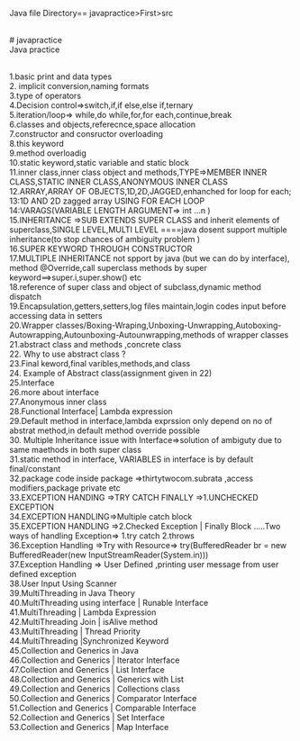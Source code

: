 
Java file Directory==   javapractice>First>src 


<br># javapractice
<br>Java practice

<br>1.basic print and data types
<br>2. implicit conversion,naming formats
<br>3.type of operators
<br>4.Decision control=>switch,if,if else,else if,ternary
<br>5.iteration/loop=> while,do while,for,for each,continue,break
<br>6.classes and objects,referecnce,space allocation
<br>7.constructor and consructor overloading
<br>8.this keyword
<br>9.method overloadig
<br>10.static keyword,static variable and static block
<br>11.inner class,inner class object and methods,TYPE=>MEMBER INNER CLASS,STATIC INNER CLASS,ANONYMOUS INNER CLASS
<br>12.ARRAY,ARRAY OF OBJECTS,1D,2D,JAGGED,enhanched for loop for each;
<br>13:1D AND 2D zagged array USING FOR EACH LOOP
<br>14:VARAGS(VARIABLE LENGTH ARGUMENT=> int ...n )
<br>15.INHERITANCE =>SUB EXTENDS SUPER CLASS and inherit elements of superclass,SINGLE LEVEL,MULTI LEVEL ====java dosent support multiple inheritance(to stop chances of ambiguity problem )
<br>16.SUPER KEYWORD THROUGH CONSTRUCTOR
<br>17.MULTIPLE INHERITANCE not spport by java (but we can do by interface), method @Override,call superclass methods by super keyword==>super.i,super.show() etc
<br>18.reference of super class and object of subclass,dynamic method dispatch
<br>19.Encapsulation,getters,setters,log files maintain,login codes input before accessing data in setters
<br>20.Wrapper classes/Boxing-Wraping,Unboxing-Unwrapping,Autoboxing-Autowrapping,Autounboxing-Autounwrapping,methods of wrapper classes
<br>21.abstract class and methods ,concrete class
<br>22. Why to use abstract class ?
<br>23.Final keword,final varibles,methods,and class
<br>24. Example of Abstract class(assignment given in 22)
<br>25.Interface
<br>26.more about interface 
<br>27.Anonymous inner class
<br>28.Functional Interface| Lambda expression
<br>29.Default method in interface,lambda exprssion only depend on no of abstrat method,in default method override possible
<br>30. Multiple Inheritance issue with Interface=>solution of ambiguty due to same maethods in both super class
<br>31.static method in interface, VARIABLES in interface is by default final/constant
<br>32.package code inside package =>thirtytwocom.subrata  ,access modifiers,package private etc
<br>33.EXCEPTION HANDING =>TRY CATCH FINALLY =>1.UNCHECKED EXCEPTION
<br>34.EXCEPTION HANDLING=>Multiple catch block
<br>35.EXCEPTION HANDLING =>2.Checked Exception | Finally Block .....Two ways of handling Exception=> 1.try catch 2.throws
<br>36.Exception Handling =>Try with Resource=> try(BufferedReader br = new BufferedReader(new InputStreamReader(System.in)))
<br>37.Exception Handling => User Defined ,printing user message from user defined exception
<br>38.User Input Using Scanner
<br>39.MultiThreading in Java Theory 
<br>40.MultiThreading using interface | Runable Interface 
<br>41.MultiThreading | Lambda Expression 
<br>42.MultiThreading Join | isAlive method
<br>43.MultiThreading | Thread Priority
<br>44.MultiThreading |Synchronized Keyword 
<br>45.Collection  and Generics in Java
<br>46.Collection and Generics | Iterator Interface 
<br>47.Collection and Generics | List Interface
<br>48.Collection and Generics | Generics with List 
<br>49.Collection and Generics | Collections class
<br>50.Collection and Generics | Comparator Interface
<br>51.Collection and Generics | Comparable Interface
<br>52.Collection and Generics | Set Interface
<br>53.Collection and Generics | Map Interface
